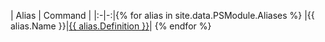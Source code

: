 | Alias | Command |
|:-|-:|{% for alias in site.data.PSModule.Aliases %}
|{{ alias.Name }}|[{{ alias.Definition }}](/{{alias.Definition}})|
{% endfor %}